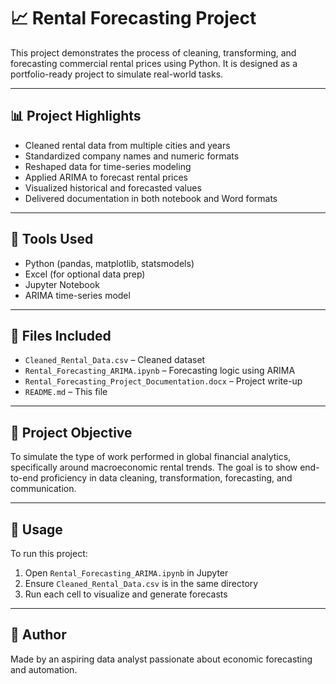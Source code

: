 
# 📈 Rental Forecasting Project

This project demonstrates the process of cleaning, transforming, and forecasting commercial rental prices using Python. It is designed as a portfolio-ready project to simulate real-world tasks.

---

## 📊 Project Highlights

- Cleaned rental data from multiple cities and years
- Standardized company names and numeric formats
- Reshaped data for time-series modeling
- Applied ARIMA to forecast rental prices
- Visualized historical and forecasted values
- Delivered documentation in both notebook and Word formats

---

## 🧰 Tools Used

- Python (pandas, matplotlib, statsmodels)
- Excel (for optional data prep)
- Jupyter Notebook
- ARIMA time-series model

---

## 📁 Files Included

- `Cleaned_Rental_Data.csv` – Cleaned dataset
- `Rental_Forecasting_ARIMA.ipynb` – Forecasting logic using ARIMA
- `Rental_Forecasting_Project_Documentation.docx` – Project write-up
- `README.md` – This file

---

## 📌 Project Objective

To simulate the type of work performed in global financial analytics, specifically around macroeconomic rental trends. The goal is to show end-to-end proficiency in data cleaning, transformation, forecasting, and communication.

---

## 🔗 Usage

To run this project:
1. Open `Rental_Forecasting_ARIMA.ipynb` in Jupyter
2. Ensure `Cleaned_Rental_Data.csv` is in the same directory
3. Run each cell to visualize and generate forecasts

---

## 🧠 Author

Made by an aspiring data analyst passionate about economic forecasting and automation.
